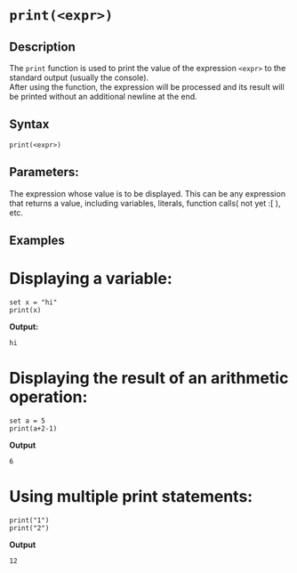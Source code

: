 # `print(<expr>)`

## Description
The `print` function is used to print the value of the expression `<expr>` to the standard output (usually the console). <br> 
After using the function, the expression will be processed and its result will be printed without an additional newline at the end.<br>

## Syntax
```plaintext
print(<expr>)
```

## Parameters:
<expr>The expression whose value is to be displayed. This can be any expression that returns a value, including variables, literals, function calls( not yet :[ ), etc.<br>

## Examples
# Displaying a variable:<br>
```plaintext
set x = "hi"
print(x)
```

**Output:** <br>
```plaintext
hi
```

# Displaying the result of an arithmetic operation:<br>
```plaintext
set a = 5
print(a+2-1)
```

**Output**<br>

```plaintext
6
```

# Using multiple print statements: <br>
```plaintext
print("1")
print("2")
```

**Output**<br>

```plaintext
12
```




